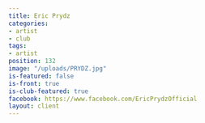 ```yaml
---
title: Eric Prydz
categories:
- artist
- club
tags:
- artist
position: 132
image: "/uploads/PRYDZ.jpg"
is-featured: false
is-front: true
is-club-featured: true
facebook: https://www.facebook.com/EricPrydzOfficial
layout: client
---
```


